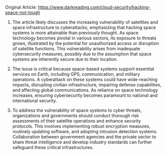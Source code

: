 Original Article: https://www.darkreading.com/cloud-security/hacking-space-not-tough

1) The article likely discusses the increasing vulnerability of satellites and space infrastructure to cyberattacks, emphasizing that hacking space systems is more attainable than previously thought. As space technology becomes pivotal in various sectors, its exposure to threats grows, illustrated by the potential for unauthorized access or disruption of satellite functions. This vulnerability arises from inadequate cybersecurity measures, possibly due to the assumption that space systems are inherently secure due to their location.

2) The issue is critical because space-based systems support essential services on Earth, including GPS, communication, and military operations. A cyberattack on these systems could have wide-reaching impacts, disrupting civilian infrastructure, impairing defense capabilities, and affecting global communications. As reliance on space technology increases, ensuring cybersecurity becomes paramount to national and international security.

3) To address the vulnerability of space systems to cyber threats, organizations and governments should conduct thorough risk assessments of their satellite operations and enhance security protocols. This involves implementing robust encryption measures, routinely updating software, and adopting intrusion detection systems. Collaboration between government agencies and the private sector to share threat intelligence and develop industry standards can further safeguard these critical infrastructures.